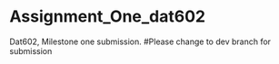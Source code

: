 # Assignment_One_dat602
Dat602, Milestone one submission. 
#Please change to dev branch for submission
